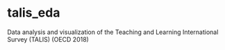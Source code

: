# talis_eda
Data analysis and visualization of the Teaching and Learning International Survey (TALIS) (OECD 2018)
